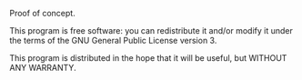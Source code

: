 Proof of concept.

This program is free software: you can redistribute it and/or modify it under the terms of the GNU General Public License version 3.

This program is distributed in the hope that it will be useful, but WITHOUT ANY WARRANTY.